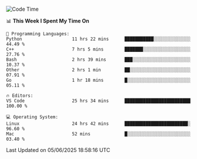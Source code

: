
<!--START_SECTION:waka-->
![Code Time](http://img.shields.io/badge/Code%20Time-3%2C492%20hrs%2010%20mins-blue)

📊 **This Week I Spent My Time On** 

```text
💬 Programming Languages: 
Python                   11 hrs 22 mins      ███████████░░░░░░░░░░░░░░   44.49 % 
C++                      7 hrs 5 mins        ███████░░░░░░░░░░░░░░░░░░   27.76 % 
Bash                     2 hrs 39 mins       ███░░░░░░░░░░░░░░░░░░░░░░   10.37 % 
Other                    2 hrs 1 min         ██░░░░░░░░░░░░░░░░░░░░░░░   07.91 % 
Go                       1 hr 18 mins        █░░░░░░░░░░░░░░░░░░░░░░░░   05.11 % 

🔥 Editors: 
VS Code                  25 hrs 34 mins      █████████████████████████   100.00 % 

💻 Operating System: 
Linux                    24 hrs 42 mins      ████████████████████████░   96.60 % 
Mac                      52 mins             █░░░░░░░░░░░░░░░░░░░░░░░░   03.40 % 
```


 Last Updated on 05/06/2025 18:58:16 UTC
<!--END_SECTION:waka-->

